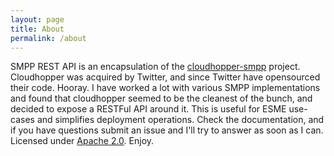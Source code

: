 ```yaml
---
layout: page
title: About
permalink: /about
---
```


SMPP REST API is an encapsulation of the [cloudhopper-smpp](http://github.com/twitter/cloudhopper-smpp "Cloudhopper SMPP") project. Cloudhopper was acquired by Twitter, and since Twitter have opensourced their code. Hooray. I have worked a lot with various SMPP implementations and found that cloudhopper seemed to be the cleanest of the bunch, and decided to expose a RESTFul API around it. This is useful for ESME use-cases and simplifies deployment operations. Check the documentation, and if you have questions submit an issue and I'll try to answer as soon as I can. Licensed under [Apache 2.0](https://github.com/krslynx/smpp-rest-api/blob/master/LICENSE "Apache 2.0"). Enjoy.